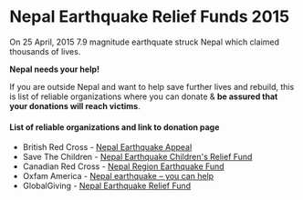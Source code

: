 # Nepal Earthquake Relief Funds 2015

On 25 April, 2015 7.9 magnitude earthquate struck Nepal which claimed thousands of lives.

**Nepal needs your help!**

If you are outside Nepal and want to help save further lives and rebuild, this is list of reliable organizations where you can donate & **be assured that your donations will reach victims**.

#### List of reliable organizations and link to donation page

* British Red Cross - [Nepal Earthquake Appeal](http://www.redcross.org.uk/nepalearthquake)
* Save The Children - [Nepal Earthquake Children's Relief Fund](http://www.savethechildren.org/site/apps/nlnet/content2.aspx?c=8rKLIXMGIpI4E&b=9241341&ct=14615143) 
* Canadian Red Cross - [Nepal Region Earthquake Fund](https://secure.redcross.ca/registrant/donate.aspx?eventid=172921&__utma=225819417.301186905.1429981740.1429981740.1429981740.1&__utmb=225819417.0.10.1429981740&__utmc=225819417&__utmx=-&__utmz=225819417.1429981740.1.1.utmcsr=%28direct%29|utmccn=%28direct%29|utmcmd=%28none%29&__utmv=-&__utmk=214954644)
* Oxfam America - [Nepal earthquake – you can help](https://secure2.oxfamamerica.org/page/content/nepal_earthquake/)
* GlobalGiving - [Nepal Earthquake Relief Fund](http://www.globalgiving.org/projects/nepal-earthquake-relief-fund/)
